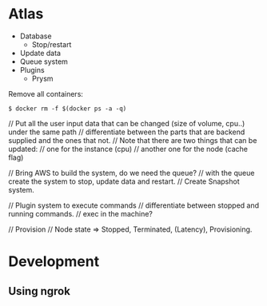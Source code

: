 
# Atlas

- Database
    - Stop/restart
- Update data
- Queue system
- Plugins
    - Prysm

Remove all containers:

```
$ docker rm -f $(docker ps -a -q)
```

// Put all the user input data that can be changed (size of volume, cpu..) under the same path
// differentiate between the parts that are backend supplied and the ones that not.
// Note that there are two things that can be updated:
    // one for the instance (cpu)
    // another one for the node (cache flag)

// Bring AWS to build the system, do we need the queue?
    // with the queue create the system to stop, update data and restart.
// Create Snapshot system.

// Plugin system to execute commands
    // differentiate between stopped and running commands.
    // exec in the machine?

// Provision
    // Node state => Stopped, Terminated, (Latency), Provisioning.

# Development

## Using ngrok
